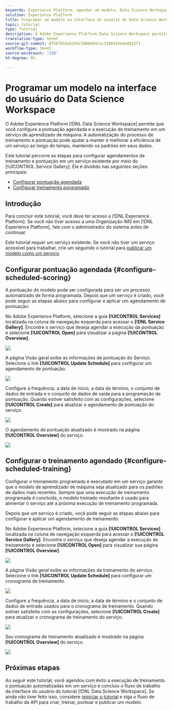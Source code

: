 ```yaml
---
keywords: Experience Platform, agendar um modelo, Data Science Workspace, tópicos populares, pontuação de agendamento, agendar treinamento
solution: Experience Platform
title: Programar um modelo na interface do usuário do Data Science Workspace
topic: tutorial
type: Tutorial
description: O Adobe Experience Platform Data Science Workspace permite que você configure execuções programadas de pontuação e treinamento em um serviço de aprendizado de máquina. A automatização do processo de treinamento e pontuação pode ajudar a manter e melhorar a eficiência de um Serviço ao longo do tempo, acompanhando os padrões em seus dados.
translation-type: tm+mt
source-git-commit: 8f5b7018a52d4c5860e03cec3108435ede8815f1
workflow-type: tm+mt
source-wordcount: '539'
ht-degree: 0%

---
```



# Programar um modelo na interface do usuário do Data Science Workspace

O Adobe Experience Platform [!DNL Data Science Workspace] permite que você configure a pontuação agendada e a execução do treinamento em um serviço de aprendizado de máquina. A automatização do processo de treinamento e pontuação pode ajudar a manter e melhorar a eficiência de um serviço ao longo do tempo, mantendo os padrões em seus dados.

Este tutorial percorre as etapas para configurar agendamentos de treinamento e pontuação em um serviço existente por meio do [!UICONTROL Service Gallery]. Ele é dividido nas seguintes seções principais:

- [Configurar pontuação agendada](#configure-scheduled-scoring)
- [Configurar treinamento programado](#configure-scheduled-training)

## Introdução

Para concluir este tutorial, você deve ter acesso a [!DNL Experience Platform]. Se você não tiver acesso a uma Organização IMS em [!DNL Experience Platform], fale com o administrador do sistema antes de continuar.

Este tutorial requer um serviço existente. Se você não tiver um serviço acessível para trabalhar, crie um seguindo o tutorial para [publicar um modelo como um serviço](./publish-model-service-ui.md).

## Configurar pontuação agendada {#configure-scheduled-scoring}

A pontuação do modelo pode ser configurada para ser um processo automatizado de forma programada. Depois que um serviço é criado, você pode seguir as etapas abaixo para configurar e aplicar um agendamento de pontuação:

No Adobe Experience Platform, selecione a guia **[!UICONTROL Services]** localizada na coluna de navegação esquerda para acessar o **[!DNL Service Gallery]**. Encontre o serviço que deseja agendar a execução da pontuação e selecione **[!UICONTROL Open]** para visualizar a página **[!UICONTROL Overview]**.

![](../images/models-recipes/schedule/select_service.png)

A página Visão geral exibe as informações de pontuação do Serviço. Selecione o link **[!UICONTROL Update Schedule]** para configurar um agendamento de pontuação.

![](../images/models-recipes/schedule/update_scoring.png)

Configure a frequência, a data de início, a data de término, o conjunto de dados de entrada e o conjunto de dados de saída para a programação de pontuação. Quando estiver satisfeito com as configurações, selecione **[!UICONTROL Create]** para atualizar o agendamento de pontuação do serviço.

![](../images/models-recipes/schedule/set_scoring_schedule.png)

O agendamento de pontuação atualizado é mostrado na página **[!UICONTROL Overview]** do serviço.

![](../images/models-recipes/schedule/scoring_set.png)

## Configurar o treinamento agendado {#configure-scheduled-training}

Configurar o treinamento programado é executado em um serviço garante que o modelo de aprendizado de máquina seja atualizado para os padrões de dados mais recentes. Sempre que uma execução de treinamento programada é concluída, o modelo treinado resultante é usado para alimentar o serviço até a próxima execução de treinamento programada.

Depois que um serviço é criado, você pode seguir as etapas abaixo para configurar e aplicar um agendamento de treinamento:

No Adobe Experience Platform, selecione a guia **[!UICONTROL Services]** localizada na coluna de navegação esquerda para acessar o **[!UICONTROL Service Gallery]**. Encontre o serviço que deseja agendar a execução do treinamento e selecione **[!UICONTROL Open]** para visualizar sua página **[!UICONTROL Overview]**.

![](../images/models-recipes/schedule/select_service.png)

A página Visão geral exibe as informações de treinamento do serviço. Selecione o link **[!UICONTROL Update Schedule]** para configurar um cronograma de treinamento.

![](../images/models-recipes/schedule/update_training.png)

Configure a frequência, a data de início, a data de término e o conjunto de dados de entrada usados para o cronograma de treinamento. Quando estiver satisfeito com as configurações, selecione **[!UICONTROL Create]** para atualizar o cronograma de treinamento do serviço.

![](../images/models-recipes/schedule/set_training_schedule.png)

Seu cronograma de treinamento atualizado é mostrado na página **[!UICONTROL Overview]** do serviço.

![](../images/models-recipes/schedule/training_set.png)

## Próximas etapas

Ao seguir este tutorial, você agendou com êxito a execução de treinamento e pontuação automatizadas em um serviço e concluiu o fluxo de trabalho da interface do usuário do tutorial [!DNL Data Science Workspace]. Se ainda não tiver feito isso, considere [reiniciar o tutorial](./create-retails-sales-dataset.md) e siga o fluxo de trabalho da API para criar, treinar, pontuar e publicar um modelo.
